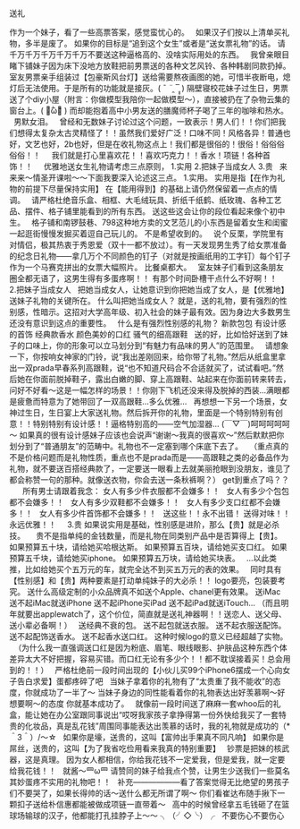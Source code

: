 送礼

作为一个妹子，看了一些高票答案，感觉蛮忧心的。
 
如果汉子们按以上清单买礼物，多半是废了。
如果你的目标是“追到这个女生”或者是“送女票礼物”的话。
请千万千万千万千万千万不要送这种逼格高的、没啥实际用处的东西。
 
我曾亲眼目睹下铺妹子因为床下没地方放鞋把前男票送的各种文艺风铃、各种韩剧同款扔掉。
室友男票亲手组装过【包豪斯风台灯】送给需要熬夜画图的她，可惜半夜断电，熄灯后无法使用。于是所有的功能就是接灰。( ¯ ¨̯ ¯̥̥ )
隔壁寝校花妹子过生日，男票送了个diy小屋（附言：你做模型我陪你一起做模型～），直接被扔在了杂物云集的窗台上。( ･᷄ὢ･᷅ )
而却能抱着高中小男友送的膳魔师杯子喝了三年的咖啡和热水。
 
男默女泪。
 
曾经和无数妹子讨论过这个问题，一致表示！男人们！！你们把我们想得太复杂太古灵精怪了！！虽然我们爱好广泛！口味不同！风格各异！普通也好，文艺也好，2b也好，但是在收礼物这点上！我们都是很俗的！很俗！俗俗俗俗俗！！
 
 
我们就是打心里喜欢花！！喜欢巧克力！！香水！项链！各种首饰！！
 
 
优雅地送女生礼物请考虑三点原则，
1.实用 2.把妹子当成女人 3.贵
 
来来来～情圣开课啦～～下面我要深入论述这三点。
1.实用。
实用是指【在作为礼物的前提下尽量保持实用】
在【能用得到】的基础上请仍然保留着一点点的情调。
 
请严格杜绝音乐盒、相框、大毛绒玩具、折纸千纸鹤、纸玫瑰、各种工艺品、摆件、格子铺里能看到的所有东西。
送这些这会让你的段位看起来像个初中生。
 
格子铺和南锣鼓巷、798这种地方卖的文艺范儿的小东西是留着女生和闺蜜一起逛街慢慢发掘买着逗自己玩儿的。
不是希望收到的。
 
说个反栗，学院里有对情侣，极其热衷于秀恩爱（双十一都不放过）。有一天发现男生秀了给女票准备的纪念日礼物——拿几万个不同颜色的钉子（对就是按画纸用的工字钉）每个钉子作为一个马赛克拼出的女票大幅照片。
比餐桌都大。
 
室友妹子们看到这条朋友圈全都无语了，这男生得有多蛋疼啊！！
有那个时间卧槽干点什么不好啊！！
 
2.把妹子当成女人
 
把她当成女人，让她意识到你把她当成了女人，是【优雅地】送妹子礼物的关键所在。
什么叫把她当成女人？
就是，送的礼物，要有强烈的性别感，性暗示。这招对大学高年级、初入社会的妹子最有效。因为身边大多数男生还没有意识到这点的重要性。
 
什么是有强烈性别感的礼物？
新款包包
有设计感的首饰
经典款香水
颜色美妙的口红
骚气的细高跟鞋
 
送的好，比如恰好送到了妹子的口味上，你的形象可以立马划分到“有魅力有品味的男人”的范围里。
 
请想象一下，你按响女神家的门铃，说“我出差刚回来，给你带了礼物。”然后从纸盒里拿出一双prada早春系列高跟鞋，说“也不知道尺码合不合适就买了，试试看吧。”然后她在你面前脱掉鞋子，露出白嫩的脚、穿上高跟鞋、站起来在你面前转来转去，问好不好看～这是一幅怎样的场景！！你刚下飞机还没来得及脱掉的西装…满眼都是疲惫而特意为了她带回了一双高跟鞋…多么优雅…
 
再想想一下另一个场景，女神过生日，生日宴上大家送礼物。然后拆开你的礼物，里面是一个特别特别有创意！！特别特别有设计感！！逼格特别高的——空气加湿器…
(￣▽￣)呵呵呵呵呵～
如果真的很有设计感妹子应该也会说声“谢谢～我真的很喜欢～”然后默默把你划分到了“普通朋友”的范畴中。礼物也不一定塞到哪个床底下去了。
 
（重点真的不是价格问题而是礼物性质，重点也不是prada而是——高跟鞋之类的必备品作为礼物，就不要送百搭经典款了，一定要送一眼看上去就美丽抢眼到没朋友，谁见了都会称赞一句的那种。就像送衣物，你会去送一条秋裤啊？）
get到重点了吗？？
 
 
 
所有男士请跟着我念：
女人有多少件衣服都不会嫌多！！
 
女人有多少个包包都不会嫌多！！
 
女人有多少双鞋都不会嫌多！！
 
女人有多少支口红都不会嫌多！！
 
女人有多少件首饰都不会嫌多！！
 
送这些！！永不出错！
送得对味！！永远优雅！！
 
 
3.贵
如果说实用是基础，性别感是进阶，那么【贵】就是必杀技。
 
 
贵不是指单纯的金钱数量，而是礼物在同类别产品中是否算得上【贵】。
 
如果预算五十块，请给她买哈根达斯。
如果预算五百块，请给她买支口红。
如果预算五千块，请给她买iphone。
如果预算五万块，请给她买块表。
 
…以此类推，比如给她买个五万元的车，就完全达不到买五万元的表的效果。
 
同时具有【性别感】和【贵】两种要素是打动单纯妹子的大必杀！！
logo要亮，包装要考究。
送什么高级定制的小众品牌真不如送个Apple、chanel更有效果。
送iMac
送不起iMac就送iPhone
送不起iPhone买iPad
送不起iPad就送iTouch…
（而且明年就要出applewatch了，这个价位，简直就是送礼神器啊！！送恋人、送父母、送小辈必备啊！）
 
送经典不衰的包。
送不起包就送衣服。
送不起衣服送配饰。
送不起配饰送香水。
送不起香水送口红。
这种时候logo的意义已经超越了实物。
 
（为什么我一直强调送口红是因为粉底、眉笔、眼线眼影、护肤品这种东西个体差异太大不好把握，容易买错。而口红无论有多少个！！都不耽误接着买！总会用到的！！）
 
严格杜绝前一段时间出现的【小伙儿买99个iPhone6摆成一个心向女子告白求爱】蛋都疼碎了吧
 
当妹子拿着你的礼物有了“太贵重了我不能收”的态度，你就成功了一半了～
当妹子身边的同性能看着你的礼物表达出好羡慕啊～好想要啊～的态度
你就基本成功了。
 
就像前一段时间送了麻麻一套whoo后的礼盒，能让她在办公室跟同事说出“哎呀我家孩子拿挣得第一份外快给我买了一套特贵的化妆品，真是乱花钱”周围同事能表达出羡慕的话时，我的礼物就是成功的（*＾3＾）/～☆
 
如果你是壕，送贵的，这叫【富帅出手果真不同凡响】
如果你是屌丝，送贵的，这叫【为了我省吃俭用看来我真的特别重要】
 
钞票是把妹的核武器，这是真理。
因为女人都相信，你给我花钱不一定爱我，但是爱我，就一定要给我花钱！！
 
就酱～罒ω罒
请赞同的妹子给我点个赞，让男生少送我们一些莫名其妙蛋疼不实用的礼物吧！！
 
补充——————看了答案觉得无比绝望的男孩子们不要哭了，如果长得帅的话～送什么都无所谓了啊～
你们看崔达布随手揪下一颗扣子送给朴信惠都能被做成项链一直带着～
 
高中的时候曾经拿五毛钱砸了在篮球场输球的汉子，他都能打孔挂脖子上～～
╮（╯◇╰）╭
 
不要伤心不要伤心








